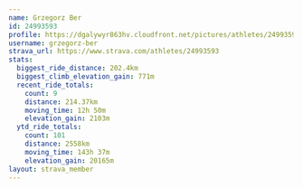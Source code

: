 ```yaml
---
name: Grzegorz Ber
id: 24993593
profile: https://dgalywyr863hv.cloudfront.net/pictures/athletes/24993593/7453165/11/large.jpg
username: grzegorz-ber
strava_url: https://www.strava.com/athletes/24993593
stats:
  biggest_ride_distance: 202.4km
  biggest_climb_elevation_gain: 771m
  recent_ride_totals:
    count: 9
    distance: 214.37km
    moving_time: 12h 50m
    elevation_gain: 2103m
  ytd_ride_totals:
    count: 101
    distance: 2558km
    moving_time: 143h 37m
    elevation_gain: 20165m
layout: strava_member
--- 
```

